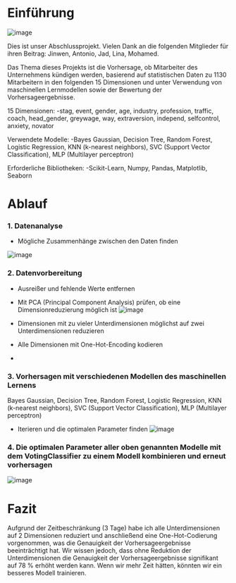 # Einführung
![image](https://github.com/user-attachments/assets/9e96760c-f911-4d59-86f8-4302ed1ebe1f)

Dies ist unser Abschlussprojekt. 
Vielen Dank an die folgenden Mitglieder für ihren Beitrag: Jinwen, Antonio, Jad, Lina, Mohamed.

Das Thema dieses Projekts ist die Vorhersage, ob Mitarbeiter des Unternehmens kündigen werden, basierend auf statistischen Daten zu 1130 Mitarbeitern in den folgenden 15 Dimensionen und unter Verwendung von maschinellen Lernmodellen sowie der Bewertung der Vorhersageergebnisse.


15 Dimensionen: 
-stag, event, gender, age, industry, profession, traffic, coach, head_gender, greywage, way, extraversion, independ, selfcontrol, anxiety, novator

Verwendete Modelle:
-Bayes Gaussian, Decision Tree, Random Forest, Logistic Regression, KNN (k-nearest neighbors), SVC (Support Vector Classification), MLP (Multilayer perceptron)

Erforderliche Bibliotheken:
-Scikit-Learn, Numpy, Pandas, Matplotlib, Seaborn

# Ablauf

### 1. Datenanalyse
- Mögliche Zusammenhänge zwischen den Daten finden
  
![image](https://github.com/user-attachments/assets/e43dd75d-5621-4a78-9f00-252172519db2)

### 2. Datenvorbereitung
- Ausreißer und fehlende Werte entfernen
- Mit PCA (Principal Component Analysis) prüfen, ob eine Dimensionreduzierung möglich ist
  ![image](https://github.com/user-attachments/assets/09e089b8-b4a5-4528-9014-be73a0682487)

- Dimensionen mit zu vieler Unterdimensionen möglichst auf zwei Unterdimensionen reduzieren
- Alle Dimensionen mit One-Hot-Encoding kodieren
- 
### 3. Vorhersagen mit verschiedenen Modellen des maschinellen Lernens

Bayes Gaussian, Decision Tree, Random Forest, Logistic Regression, KNN (k-nearest neighbors), SVC (Support Vector Classification), MLP (Multilayer perceptron)

- Iterieren und die optimalen Parameter finden
![image](https://github.com/user-attachments/assets/a11de663-cf3f-4453-9561-b1ba0f92e1d3)

### 4. Die optimalen Parameter aller oben genannten Modelle mit dem VotingClassifier zu einem Modell kombinieren und erneut vorhersagen

![image](https://github.com/user-attachments/assets/1d52d975-4997-4376-90e9-06c97ac7f433)

# Fazit

Aufgrund der Zeitbeschränkung (3 Tage) habe ich alle Unterdimensionen auf 2 Dimensionen reduziert und anschließend eine One-Hot-Codierung vorgenommen, was die Genauigkeit der Vorhersageergebnisse beeinträchtigt hat. Wir wissen jedoch, dass ohne Reduktion der Unterdimensionen die Genauigkeit der Vorhersageergebnisse signifikant auf 78 % erhöht werden kann. Wenn wir mehr Zeit hätten, könnten wir ein besseres Modell trainieren.
